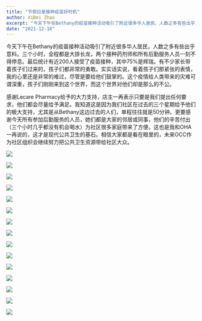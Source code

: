 ```yaml
---
title: "节假日是接种疫苗好时机"
author: XiBei Zhao
excerpt: "今天下午在Bethany的疫苗接种活动吸引了附近很多华人居民，人数之多有些出乎意料。三个小时，全程都是大排长龙，两个接种药剂师和所有后勤服务人员一刻不得停息。最后统计有近200人接受了疫苗接种，其中75%是辉瑞。有不少家长带着孩子们过来的，孩子们都非常的勇敢。感谢Lecare Pharmacy给予的大力支持，更要感谢今天所有参加后勤服务的人员，她们都是大家的邻居或同事，他们的辛苦付出为社区很多家庭带来了方便。"
date: "2021-12-18"
---
```

今天下午在Bethany的疫苗接种活动吸引了附近很多华人居民，人数之多有些出乎意料。三个小时，全程都是大排长龙，两个接种药剂师和所有后勤服务人员一刻不得停息。最后统计有近200人接受了疫苗接种，其中75%是辉瑞。有不少家长带着孩子们过来的，孩子们都非常的勇敢。实实话实说，看着孩子们那紧张的表情，我的心里还是非常的难过，尽管是要给他们鼓掌的。这个疫情给人类带来的灾难可谓深重，孩子们刚刚来到这个世界，而这个世界对他们却是那么的不公。

感谢Lecare Pharmacy给予的大力支持，店主一再表示只要是我们提出任何要求，他们都会尽量给予满足。我知道这是因为我们社区在过去的三个星期给予他们的极大支持，尤其是从Bethany这边过去的人们，单程往往就是50分钟。更要感谢今天所有参加后勤服务的人员，她们都是大家的邻居或同事，他们的辛苦付出（三个小时几乎都没有机会喝水）为社区很多家庭带来了方便。这也是我和OHA一再说的，这才是现代公共卫生的基石。相信大家都是看在眼里的，未来OCC作为社区组织会继续努力把公共卫生资源带给社区大众。

![](https://res.cloudinary.com/dhngj18do/image/upload/f_auto,q_auto/v1/images/Wechat%20Image_20211218233529)

![](https://res.cloudinary.com/dhngj18do/image/upload/f_auto,q_auto/v1/images/Wechat%20Image_20211220085316)

![](https://res.cloudinary.com/dhngj18do/image/upload/f_auto,q_auto/v1/images/Wechat%20Image_20211218233425)

![](https://res.cloudinary.com/dhngj18do/image/upload/f_auto,q_auto/v1/images/Wechat%20Image_20211218233432)

![](https://res.cloudinary.com/dhngj18do/image/upload/f_auto,q_auto/v1/images/Wechat%20Image_20211218233439)

![](https://res.cloudinary.com/dhngj18do/image/upload/f_auto,q_auto/v1/images/Wechat%20Image_20211218233446)

![](https://res.cloudinary.com/dhngj18do/image/upload/f_auto,q_auto/v1/images/Wechat%20Image_20211218233454)

![](https://res.cloudinary.com/dhngj18do/image/upload/f_auto,q_auto/v1/images/Wechat%20Image_20211218233500)

![](https://res.cloudinary.com/dhngj18do/image/upload/f_auto,q_auto/v1/images/Wechat%20Image_20211218233506)

![](https://res.cloudinary.com/dhngj18do/image/upload/f_auto,q_auto/v1/images/Wechat%20Image_20211218233514)

![](https://res.cloudinary.com/dhngj18do/image/upload/f_auto,q_auto/v1/images/Wechat%20Image_20211218233522)

![](https://res.cloudinary.com/dhngj18do/image/upload/f_auto,q_auto/v1/images/Wechat%20Image_20211218233555)

![](https://res.cloudinary.com/dhngj18do/image/upload/f_auto,q_auto/v1/images/Wechat%20Image_20211218233606)

![](https://res.cloudinary.com/dhngj18do/image/upload/f_auto,q_auto/v1/images/Wechat%20Image_20211218233615)

![](https://res.cloudinary.com/dhngj18do/image/upload/f_auto,q_auto/v1/images/Wechat%20Image_20211218233628)
